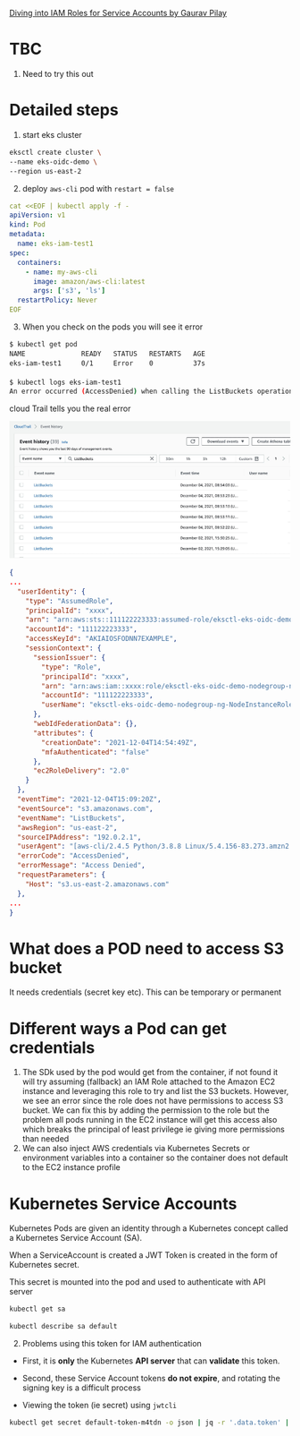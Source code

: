 [Diving into IAM Roles for Service Accounts by Gaurav Pilay ](https://aws.amazon.com/blogs/containers/diving-into-iam-roles-for-service-accounts/)

# TBC
1. Need to try this out

# Detailed steps

1. start eks cluster

```bash
eksctl create cluster \
--name eks-oidc-demo \
--region us-east-2
```

2. deploy `aws-cli` pod with `restart = false`

```yaml
cat <<EOF | kubectl apply -f -
apiVersion: v1
kind: Pod
metadata:
  name: eks-iam-test1
spec:
  containers:
    - name: my-aws-cli
      image: amazon/aws-cli:latest
      args: ['s3', 'ls']
  restartPolicy: Never
EOF
```

3. When you check on the pods you will see it error

```bash
$ kubectl get pod
NAME              READY   STATUS   RESTARTS   AGE
eks-iam-test1     0/1     Error    0          37s

$ kubectl logs eks-iam-test1
An error occurred (AccessDenied) when calling the ListBuckets operation: Access Denied
```

cloud Trail tells you the real error

<img src="./images/CloudTrail-Log.png" title="CloudTrail-Log.png" width="900"/>

```json
{
...
  "userIdentity": {
    "type": "AssumedRole",
    "principalId": "xxxx",
    "arn": "arn:aws:sts::111122223333:assumed-role/eksctl-eks-oidc-demo-nodegroup-ng-NodeInstanceRole-xxxx/xxxx",
    "accountId": "111122223333",
    "accessKeyId": "AKIAIOSFODNN7EXAMPLE",
    "sessionContext": {
      "sessionIssuer": {
        "type": "Role",
        "principalId": "xxxx",
        "arn": "arn:aws:iam::xxxx:role/eksctl-eks-oidc-demo-nodegroup-ng-NodeInstanceRole-xxxx",
        "accountId": "111122223333",
        "userName": "eksctl-eks-oidc-demo-nodegroup-ng-NodeInstanceRole-xxxx"
      },
      "webIdFederationData": {},
      "attributes": {
        "creationDate": "2021-12-04T14:54:49Z",
        "mfaAuthenticated": "false"
      },
      "ec2RoleDelivery": "2.0"
    }
  },
  "eventTime": "2021-12-04T15:09:20Z",
  "eventSource": "s3.amazonaws.com",
  "eventName": "ListBuckets",
  "awsRegion": "us-east-2",
  "sourceIPAddress": "192.0.2.1",
  "userAgent": "[aws-cli/2.4.5 Python/3.8.8 Linux/5.4.156-83.273.amzn2.x86_64 docker/x86_64.amzn.2 prompt/off command/s3.ls]",
  "errorCode": "AccessDenied",
  "errorMessage": "Access Denied",
  "requestParameters": {
    "Host": "s3.us-east-2.amazonaws.com"
  },
...
}
```

# What does a POD need to access S3 bucket

It needs credentials (secret key etc).  This can be temporary or permanent

# Different ways a Pod can get credentials

1. The SDk used by the pod would get from the container, if not found it will try assuming (fallback) an IAM Role attached to the Amazon EC2 instance and leveraging this role to try and list the S3 buckets.  However, we see an error since the role does not have permissions to access S3 bucket.  We can fix this by adding the permission to the role but the problem all pods running in the EC2 instance will get this access also which breaks the principal of least privilege ie giving more permissions than needed
2. We can also inject AWS credentials via Kubernetes Secrets or environment variables  into a container so the container does not default to the EC2 instance profile

# Kubernetes Service Accounts

Kubernetes Pods are given an identity through a Kubernetes concept called a Kubernetes Service Account (SA).

When a ServiceAccount is created a JWT Token is created in the form of Kubernetes secret.

This secret is mounted into the pod and used to authenticate with API server

```bash
kubectl get sa
```

```bash
kubectl describe sa default
```

2. Problems using this token for IAM authentication
- First, it is **only** the Kubernetes **API server** that can **validate** this token.
- Second, these Service Account tokens **do not expire**, and rotating the signing key is a difficult process

- Viewing the token (ie secret) using `jwtcli`

```bash
kubectl get secret default-token-m4tdn -o json | jq -r '.data.token' | base64 -d | jwt decode --json -
```